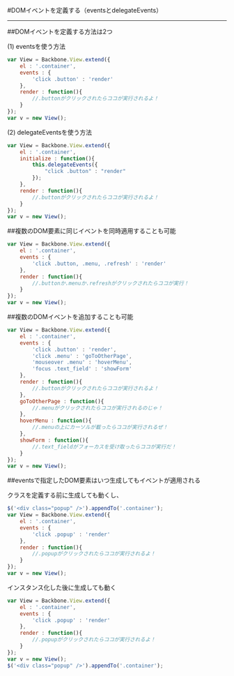 #DOMイベントを定義する（eventsとdelegateEvents）

-----------------------------------------------

##DOMイベントを定義する方法は2つ

(1) eventsを使う方法

```javascript
var View = Backbone.View.extend({
	el : '.container',
	events : {
		'click .button' : 'render'
	},
	render : function(){
		//.buttonがクリックされたらココが実行されるよ！
	}
});
var v = new View();
```

(2) delegateEventsを使う方法

```javascript
var View = Backbone.View.extend({
	el : '.container',
	initialize : function(){
		this.delegateEvents({
			"click .button" : "render"
		});
	},
	render : function(){
		//.buttonがクリックされたらココが実行されるよ！
	}
});
var v = new View();
```

##複数のDOM要素に同じイベントを同時適用することも可能

```javascript
var View = Backbone.View.extend({
	el : '.container',
	events : {
		'click .button, .menu, .refresh' : 'render'
	},
	render : function(){
		//.buttonか.menuか.refreshがクリックされたらココが実行！
	}
});
var v = new View();
```

##複数のDOMイベントを追加することも可能

```javascript
var View = Backbone.View.extend({
	el : '.container',
	events : {
		'click .button' : 'render',
		'click .menu' : 'goToOtherPage',
		'mouseover .menu' : 'hoverMenu',
		'focus .text_field' : 'showForm'
	},
	render : function(){
		//.buttonがクリックされたらココが実行されるよ！
	},
	goToOtherPage : function(){
		//.menuがクリックされたらココが実行されるのじゃ！
	},
	hoverMenu : function(){
		//.menuの上にカーソルが載ったらココが実行されるぜ！
	},
	showForm : function(){
		//.text_fieldがフォーカスを受け取ったらココが実行だ！
	}
});
var v = new View();
```

##eventsで指定したDOM要素はいつ生成してもイベントが適用される

クラスを定義する前に生成しても動くし、

```javascript
$('<div class="popup" />').appendTo('.container');
var View = Backbone.View.extend({
	el : '.container',
	events : {
		'click .popup' : 'render'
	},
	render : function(){
		//.popupがクリックされたらココが実行されるよ！
	}
});
var v = new View();
```

インスタンス化した後に生成しても動く

```javascript
var View = Backbone.View.extend({
	el : '.container',
	events : {
		'click .popup' : 'render'
	},
	render : function(){
		//.popupがクリックされたらココが実行されるよ！
	}
});
var v = new View();
$('<div class="popup" />').appendTo('.container');
```

